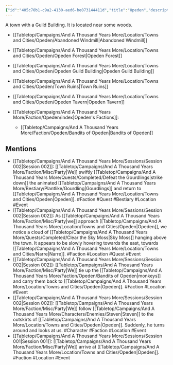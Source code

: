 ```yaml
---
{"id":"405c70b1-c9a2-4130-aed6-be073144411d","title":"Opeden","description":"A town with a Guild Building. It is located near some woods.","isCurrentLocation":false,"publish":true,"date_created":"Monday, February 27th 2023, 10:12:26 am","date_modified":"Thursday, April 11th 2024, 10:27:16 pm","cssclasses":["mado-heading"],"path":"Tabletop/Campaigns/And A Thousand Years More/Location/Towns and Cities/Opeden.md","permalink":"/tabletop/campaigns/and-a-thousand-years-more/location/towns-and-cities/opeden/","PassFrontmatter":true}
---
```



A town with a Guild Building. It is located near some woods.

- [[Tabletop/Campaigns/And A Thousand Years More/Location/Towns and Cities/Opeden/Abandoned Windmill\|Abandoned Windmill]]
- [[Tabletop/Campaigns/And A Thousand Years More/Location/Towns and Cities/Opeden/Opeden Forest\|Opeden Forest]]
- [[Tabletop/Campaigns/And A Thousand Years More/Location/Towns and Cities/Opeden/Opeden Guild Building\|Opeden Guild Building]]
- [[Tabletop/Campaigns/And A Thousand Years More/Location/Towns and Cities/Opeden/Town Ruins\|Town Ruins]]
- [[Tabletop/Campaigns/And A Thousand Years More/Location/Towns and Cities/Opeden/Opeden Tavern\|Opeden Tavern]]


- [[Tabletop/Campaigns/And A Thousand Years More/Faction/Opeden/index\|Opeden's Factions]]: 
    - [[Tabletop/Campaigns/And A Thousand Years More/Faction/Opeden/Bandits of Opeden\|Bandits of Opeden]]



## Mentions

- [[Tabletop/Campaigns/And A Thousand Years More/Sessions/Session 002\|Session 002]]: [[Tabletop/Campaigns/And A Thousand Years More/Faction/Misc/Party\|We]] swiftly [[Tabletop/Campaigns/And A Thousand Years More/Quests/Completed/Defeat the Gourdlings\|strike down]] the animated [[Tabletop/Campaigns/And A Thousand Years More/Bestiary/Plantlike/Gourdling\|Gourdlings]] and return to [[Tabletop/Campaigns/And A Thousand Years More/Location/Towns and Cities/Opeden\|Opeden]]. #Faction #Quest #Bestiary #Location #Event
- [[Tabletop/Campaigns/And A Thousand Years More/Sessions/Session 002\|Session 002]]: As [[Tabletop/Campaigns/And A Thousand Years More/Faction/Misc/Party\|we]] approach [[Tabletop/Campaigns/And A Thousand Years More/Location/Towns and Cities/Opeden\|Opeden]], we notice a cloud of [[Tabletop/Campaigns/And A Thousand Years More/Quests/Completed/Clear the Sky Moss\|Sky Moss]] hanging above the town. It appears to be slowly hovering towards the east, towards [[Tabletop/Campaigns/And A Thousand Years More/Location/Towns and Cities/Narre\|Narre]]. #Faction #Location #Quest #Event
- [[Tabletop/Campaigns/And A Thousand Years More/Sessions/Session 002\|Session 002]]: [[Tabletop/Campaigns/And A Thousand Years More/Faction/Misc/Party\|We]] tie up the [[Tabletop/Campaigns/And A Thousand Years More/Faction/Opeden/Bandits of Opeden\|monkeys]] and carry them back to [[Tabletop/Campaigns/And A Thousand Years More/Location/Towns and Cities/Opeden\|Opeden]]. #Faction #Location #Event
- [[Tabletop/Campaigns/And A Thousand Years More/Sessions/Session 002\|Session 002]]: [[Tabletop/Campaigns/And A Thousand Years More/Faction/Misc/Party\|We]] follow [[Tabletop/Campaigns/And A Thousand Years More/Characters/Enemies/Steven\|Steven]] to the outskirts of [[Tabletop/Campaigns/And A Thousand Years More/Location/Towns and Cities/Opeden\|Opeden]]. Suddenly, he turns around and looks at us. #Character #Faction #Location #Event
- [[Tabletop/Campaigns/And A Thousand Years More/Sessions/Session 001\|Session 001]]: [[Tabletop/Campaigns/And A Thousand Years More/Faction/Misc/Party\|We]] arrive at [[Tabletop/Campaigns/And A Thousand Years More/Location/Towns and Cities/Opeden\|Opeden]]. #Faction #Location #Event

